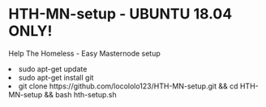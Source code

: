 # HTH-MN-setup - UBUNTU 18.04 ONLY!
Help The Homeless - Easy Masternode setup
<br>
<li>sudo apt-get update
<li>sudo apt-get install git
<li>git clone https://github.com/locololo123/HTH-MN-setup.git && cd HTH-MN-setup && bash hth-setup.sh
  
